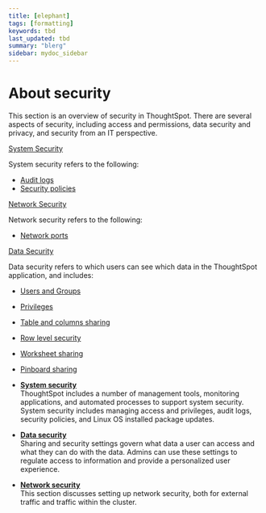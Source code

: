 ```yaml
---
title: [elephant]
tags: [formatting]
keywords: tbd
last_updated: tbd
summary: "blerg"
sidebar: mydoc_sidebar
---
```

# About security

This section is an overview of security in ThoughtSpot. There are several aspects of security, including access and permissions, data security and privacy, and security from an IT perspective.

[System Security](audit_logs.html#)

System security refers to the following:

-   [Audit logs](get_audit_logs.html#)
-   [Security policies](security_policy.html#)

[Network Security](network_security.html#)

Network security refers to the following:

-   [Network ports](../setup/firewall_ports.html#)

[Data Security](sharing_security_overview.html#)

Data security refers to which users can see which data in the ThoughtSpot application, and includes:

-   [Users and Groups](../users_groups/about_users_groups.html#)
-   [Privileges](../users_groups/about_privileges.html)
-   [Table and columns sharing](share_source_tables.html#)
-   [Row level security](about_row_security.html#)
-   [Worksheet sharing](share_worksheets.html#)
-   [Pinboard sharing](share_pinboards.html#)

-   **[System security](../../admin/data_security/audit_logs.html)**  
ThoughtSpot includes a number of management tools, monitoring applications, and automated processes to support system security. System security includes managing access and privileges, audit logs, security policies, and Linux OS installed package updates.
-   **[Data security](../../admin/data_security/sharing_security_overview.html)**  
Sharing and security settings govern what data a user can access and what they can do with the data. Admins can use these settings to regulate access to information and provide a personalized user experience.
-   **[Network security](../../admin/data_security/network_security.html)**  
This section discusses setting up network security, both for external traffic and traffic within the cluster.

